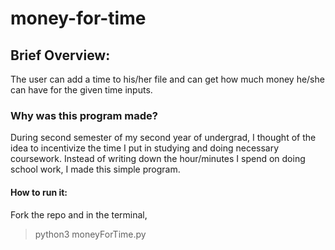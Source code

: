 # money-for-time

## Brief Overview:
The user can add a time to his/her file and can get how much money he/she can have for the given time inputs.

### Why was this program made?
During second semester of my second year of undergrad, I thought of the idea to incentivize the time I put in studying and doing necessary coursework. Instead of writing down the hour/minutes I spend on doing school work, I made this simple program.

#### How to run it:

Fork the repo and in the terminal,

> python3 moneyForTime.py

